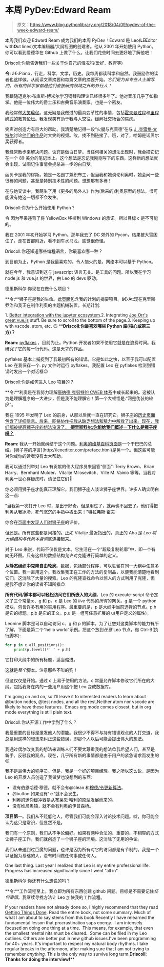 # 本周 PyDev:Edward Ream

> 原文：<https://www.blog.pythonlibrary.org/2018/04/09/pydev-of-the-week-edward-ream/>

本周我们欢迎 Edward Ream 成为我们的本周 PyDev！Edward 是 Leo(**L**E**E**ditor with**O**ut lines)文本编辑器/大纲视图的创建者。他从 2001 年开始使用 Python。你可以看到爱德华在 Github 上做了什么。让我们花些时间去更好地了解他吧！

Driscoll:你能告诉我们一些关于你自己的情况吗(爱好、教育等)

**令:** â€‹Piano，行走，科学，文学，历史。我每周都读科学和自然。我鼓励你的读者也这样做。从阅读文章摘要和每篇文章的摘要开始。*它们是为非专业人士编写的。所有的科学家都是他们直接研究领域之外的外行人！*

我跟随迈克尔·布库斯-博米尔学习钢琴和理论已经很多年了。他对音乐几乎了如指掌。他是一位伟大的爵士乐和古典音乐演奏家。也是一个密友。

我经常做[大笑瑜伽](https://en.wikipedia.org/wiki/Laughter_yoga)。这无疑是我做过的最具变革性的事情，包括[霍夫曼过程](https://www.hoffmaninstitute.org/the-process/)和[里程碑式的教育论坛](http://www.landmarkworldwide.com/the-landmark-forum)。我发现笑有助于我与人交往，缓解社交场合的焦虑。

笑声对创造力有巨大的帮助。我清楚地记得一段“火腿与克莱德”在与 [J .克雷格·文特尔](http://www.jcvi.org/cms/home/)讨论[他们的作品](https://www.nature.com/news/minimal-cell-raises-stakes-in-race-to-harness-synthetic-life-1.19633)时大笑的视频。唉，找不到链接了。哦，对了，哈姆是诺贝尔奖获得者。

我经常散步来解决问题。诀窍是做白日梦。当任何相关的想法出现时，我会把它记在一个 89 美分的笔记本上。这个想法是忘记我刚刚写下的东西，这样新的想法就会出现。试图记住事情会扼杀进一步的白日梦。

丽贝卡是我的缪斯。她是一名园丁兼织布工，但当我和她谈论利奥时，她会问一些很棒的问题，甚至是特别技术性的问题。想想那有多棒！

在与她交谈中，我萌生了用《更多的局外人》作为(后来的)利奥原型的想法。很可能没有她这一切都不会发生。

Driscoll:你为什么开始使用 Python？

令:因为苹果违背了将 YellowBox 移植到 Windows 的承诺。所以目标 c 是不可能的。

我在 2001 年初开始学习 Python。那年我去了 DC 郊外的 Pycon，结果被大雪困住了。走在首都附近，看不到车水马龙，感觉很奇怪。

Driscoll:你还知道哪些编程语言，你最喜欢哪一种？

到目前为止，Python 是我最喜欢的。令人恼火的是，网络本可以基于 Python。

就在今年，我意识到这与 javascript 语言无关。是工具的问题。所以我在学习 node.js 和 vue.js 的世界，由 Leo 的 devs 驱动。

德里斯科尔:你现在在做什么项目？

**令:**狮子座是我的生命。[此页面](https://github.com/leo-editor/leo-editor/issues?utf8=%E2%9C%93&q=is%3Aissue+is%3Aopen+label%3Asummary)包含我的计划的摘要项目。â€‹At:现在克里斯·乔治和我正在制作利奥的主题机械装置。长期计划:

1\. [Better integration with the jupyter ecosystem](https://github.com/leo-editor/leo-editor/issues/797).2\. Integrating [Joe Orr's great vue.js](https://github.com/kaleguy/leovue#leo-vue) stuff.
Be sure to scroll to the bottom of the page.3\. Keeping up with vscode, atom, etc. 😉
 ****Driscoll:你最喜欢哪些 Python 库(核心或第三方)？**

**Ream:** [pyflakes](https://pypi.python.org/pypi/pyflakes) ，目前为止。Python 开发者如果不使用它就是在浪费时间。我研究了它的每一行代码。这是天才的作品。

pyflakes 基本上捕捉到了我最初所有的错误。它是如此之快，以至于我可以配置 Leo 在我保存一个. py 文件时运行 pyflakes。我配置 Leo 在 pyflakes 检测到错误时发出一个对话框😉

Driscoll:你是如何进入 Leo 项目的？

**令:**利奥是在我努力理解[唐纳德·克努特的 CWEB 体系](https://www-cs-faculty.stanford.edu/~knuth/cweb.html)中成长起来的。这被认为是理解程序的一大进步，但是我不能理解它！第一个大顿悟是:“网是伪装的轮廓”。

我在 1995 年发明了 Leo 的前身，从那以后就一直在研究它。狮子座的[历史页面包含了详细信息。后来，网络协作把我从缺乏想法和精力中解救了出来。现在，我们都被提高狮子座的想法淹没了。
 **德里斯科尔:你能给我们概述一下什么是狮子座吗？**](http://leoeditor.com/history.html#beginnings)

**Ream:** 我从一开始就纠结于这个问题。[利奥的维基百科页面](https://en.wikipedia.org/wiki/Leo_(text_editor))是一个干巴巴的总结。[狮子座的序言](http://leoeditor.com/preface.html)是另一个。但这些可能对你或你的读者没有太大帮助。

我可以通过列举对 Leo 有贡献的伟大程序员来回答“侧面”: Terry Brown、Brian Harry、Bernhard Mulder、Vitalije Milosevitch、Ville M. Vainio 等等。当我对利奥一世心存疑虑时，请记住它们🙂

你必须用狮子座才能真正理解它。我们狮子座人谈论狮子座世界。许多人确实明白这一点:

“当我第一次打开 Leo 时，是出于好奇。但是用过了，就再也不回去了。他们得把利奥从我冰冷、死气沉沉的手指中撬出来！”特拉弗斯·霍夫

你会在[页面中发现人们对狮子座](http://leoeditor.com/testimonials.html)的评价。

但还是。所有这些都是间接的。正如 Vitalije 最近指出的，真正的 Aha 是 *Leo 将大纲结构与代码本身*彻底连接起来。

对于 Leo 来说，代码不仅仅是文本。它生活在一个“超级复制轮廓”中，即一个有向无环图。只有这样的数据结构允许对克隆进行简单的定义。

**从静态组织中克隆自由轮廓**。数据，包括部分程序，可以驻留在同一大纲中任意多个位置。我一直用这个。我收集我正在工作的方法的复制品，以便我能清楚地看到它们。这消除了大量的搜索。Leo 的克隆查找命令以惊人的方式利用了克隆，但是我不想让你的读者不知所措😉

**所有代码/脚本都可以轻松访问它们所嵌入的大纲**。Leo 的 execute-script 命令定义了三个常量:c、g 和 p。c 是 Leo 的 *live* 代码的*所有*的网关。g 是一个 python 模块，包含许多有用的实用程序。最重要的是，p 是大纲中当前选择的节点。p.h 是它的标题。p.b 是它的正文。p.u 是一组可任意扩展的 u(用户定义的属性)。

Leonine 脚本是可以自动访问 c、g 和 p 的脚本。为了让您对这类脚本的能力有所了解，下面是第二个“hello world”示例。把这个放到*任意* Leo 节点，做 Ctrl-B(执行脚本):

```py
for p in c.all_positions():
    print(p.level()*' ' + p.h)
```

它打印大纲中的所有标题，适当缩进。

这就是*整个*脚本。注意那些不叫的狗！

但这仅仅是开始。通过 c 上易于使用的方法，c 常量允许脚本修改它们所在的大纲。包括我哥在内的一些用户用这个把 Leo 变成数据库。

I'm going on and on, so I'll leave it to interested readers to learn about @button nodes, @test nodes, and all the rest.Neither atom nor vscode are likely to have these features.  Emacs org mode comes closest, but in org mode everything is still plain text.

Driscoll:你从开源工作中学到了什么？

我最重要的目标是激发他人的潜能。我很少不得不与持有错误观点的人打交道，我总是用这样的想法来纠正这些错误，即那个人以后可能会提出伟大的想法。

我通过偶尔改变我的想法来训练人们不要太尊重我的想法😉我希望人们，甚至是新手，反驳我的观点。现在，几乎所有新的事情都是由于用户的紧急请求而发生的😉

我不是最伟大的程序员。但是，我是一个好的项目经理。我之所以这么说，是因为 Leo 的开发人员创造了我做梦也没想到的东西:

*   没有伯恩哈德·穆德，就不会有@clean 和[穆德/令更新算法](http://leoeditor.com/appendices.html#the-mulder-ream-update-algorithm)。
*   @button 如果没有' e '就不会发生。
*   利奥的迷你缓冲器是从布莱恩·哈利的原型发展而来的。
*   没有维尼奥镇，就不会有利奥的伊普森桥。

**项目第一**。我们从不贬低他人，尽管我们可能会深入讨论技术问题。嘘，你可能会认为这只是常识，但显然不是。

我们有一个原则，我们从不争论偏好。如果有两种合法的、重要的、不相容的方式让狮子座工作，我们就创造了一个狮子座的环境。这消除了无用的争论。

我们从未遇到过巨魔的问题，也许是因为所有对它的访问都是有节制的。我是一个以证据为基础的人，没有时间做任何事或任何人。

One last thing. Last year I realized that Leo is my entire professional life. Progress has increased significantly since I went "all in".

德里斯科尔:你还有什么想说的吗？

**令:**工作流程至上。我立即为所有东西创建 github 问题。目标是不需要记住*任何事情*。我继续寻找方法让 Leo 加快我的工作流程。

If your readers have not already done so, I highly recommend that they read [Getting Things Done](https://www.amazon.com/Getting-Things-Done-Stress-Free-Productivity/dp/0142000280). Read the entire book, not some summary. Much of what I am about to say stems from this book.Recently I have relearned the fundamental lesson that procrastination saps energy.  I am intensely focused on doing one thing at a time.  This means, for example, that even the smallest mental nits must be cleared.  Some can be filed in my Leo outlines. Others are better put in new github issues.I've been programming for 40+ years. It's important to respect my natural body rhythms. I take regular breaks in the afternoon, after making sure that I am not trying to remember *anything.* This is the only way to survive long term.**Driscoll: Thanks for doing the interview!****